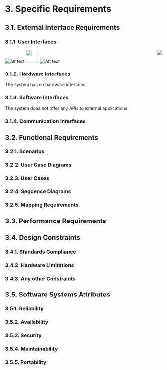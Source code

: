 # 3. Specific Requirements
## 3.1. External Interface Requirements
### 3.1.1. User Interfaces

![Alt text](./images/Mockup/User/MyReportExpanded.png)
<img src="./images/Mockup/User/MyReportExpanded.png" style="width:42px;height:42px;border:0;">
![Alt text](./images/Mockup/User/MyReportExpanded.png)
<img style="float: right;" src="./images/Mockup/User/MyReportExpanded.png" style="width:42px;height:42px;border:0;">


### 3.1.2. Hardware Interfaces
The system has no hardware interface.
### 3.1.3. Software Interfaces
The system does not offer any APIs to external applications.
### 3.1.4. Communication Interfaces
## 3.2. Functional Requirements 
### 3.2.1. Scenarios
### 3.2.2. User Case Diagrams 
### 3.2.3. User Cases 
### 3.2.4. Sequence Diagrams 
### 3.2.5. Mapping Requirements
## 3.3. Performance Requirements
## 3.4. Design Constraints
### 3.4.1. Standards Compliance 
### 3.4.2. Hardware Limitations
### 3.4.3. Any other Constraints
## 3.5. Software Systems Attributes
### 3.5.1. Reliability
### 3.5.2. Availability
### 3.5.3. Security
### 3.5.4. Maintainability
### 3.5.5. Portability
